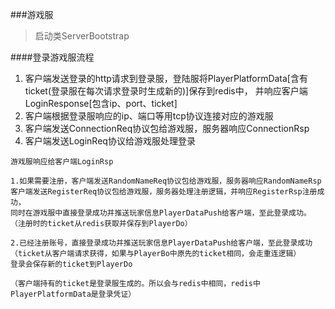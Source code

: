 ###游戏服
> 启动类ServerBootstrap

####登录游戏服流程
1. 客户端发送登录的http请求到登录服，登陆服将PlayerPlatformData[含有ticket(登录服在每次请求登录时生成新的)]保存到redis中，
并响应客户端LoginResponse[包含ip、port、ticket]
2. 客户端根据登录服响应的ip、端口等用tcp协议连接对应的游戏服
3. 客户端发送ConnectionReq协议包给游戏服，服务器响应ConnectionRsp
4. 客户端发送LoginReq协议给游戏服处理登录

```
游戏服响应给客户端LoginRsp

1.如果需要注册，客户端发送RandomNameReq协议包给游戏服，服务器响应RandomNameRsp
客户端发送RegisterReq协议包给游戏服，服务器处理注册逻辑，并响应RegisterRsp注册成功，
同时在游戏服中直接登录成功并推送玩家信息PlayerDataPush给客户端，至此登录成功。
（注册时的ticket从redis获取并保存到PlayerDo）

2.已经注册账号，直接登录成功并推送玩家信息PlayerDataPush给客户端，至此登录成功
（ticket从客户端请求获得，如果与PlayerBo中原先的ticket相同，会走重连逻辑）
登录会保存新的ticket到PlayerDo

（客户端持有的ticket是登录服生成的。所以会与redis中相同，redis中PlayerPlatformData是登录凭证）
```


